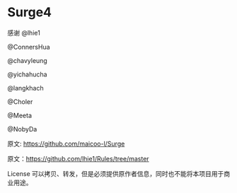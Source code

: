 # Surge4
感谢
@lhie1

@ConnersHua

@chavyleung

@yichahucha

@langkhach

@Choler

@Meeta

@NobyDa

原文: https://github.com/maicoo-l/Surge

原文：https://github.com/lhie1/Rules/tree/master

License
可以拷贝、转发，但是必须提供原作者信息，同时也不能将本项目用于商业用途。


